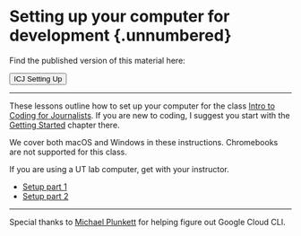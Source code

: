 # Setting up your computer for development {.unnumbered}

Find the published version of this material here:

<div class="d-grid gap-2">
  <a href="https://utdata.github.io/icj-setting-up"><button class="btn btn-lg btn-primary" type="button">ICJ Setting Up</button></a>
</div>

---

These lessons outline how to set up your computer for the class [Intro to Coding for Journalists](https://utdata.github.io/icj-class). If you are new to coding, I suggest you start with the [Getting Started](https://utdata.github.io/icj-class/start-00-intro.html) chapter there.

We cover both macOS and Windows in these instructions. Chromebooks are not supported for this class.

If you are using a UT lab computer, get with your instructor.

- [Setup part 1](setup-part-1.md)
- [Setup part 2](setup-part-2.md)

---

Special thanks to [Michael Plunkett](https://github.com/michplunkett) for helping figure out Google Cloud CLI.
